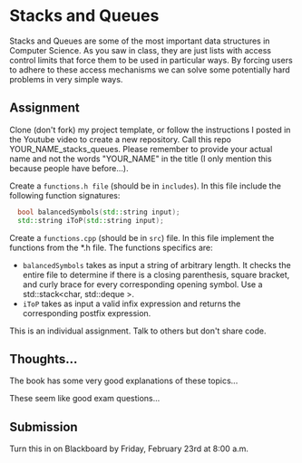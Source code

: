 # Stacks and Queues

Stacks and Queues are some of the most important data structures in Computer Science.  As you saw in class, they are just lists with access control limits that force them to be used in particular ways.  By forcing users to adhere to these access mechanisms we can solve some potentially hard problems in very simple ways.

## Assignment

Clone (don't fork) my project template, or follow the instructions I posted in the Youtube video to create a new repository.  Call this repo YOUR_NAME_stacks_queues.  Please remember to provide your actual name and not the words "YOUR_NAME" in the title (I only mention this because people have before...).

Create a ```functions.h file``` (should be in ```includes```).  In this file include the following function signatures:

```C++
  bool balancedSymbols(std::string input);
  std::string iToP(std::string input);
```

Create a ```functions.cpp``` (should be in ```src```) file.  In this file implement the functions from the \*.h file.  The functions specifics are:

- ```balancedSymbols``` takes as input a string of arbitrary length.  It checks the entire file to determine if there is a closing parenthesis, square bracket, and curly brace for every corresponding opening symbol.  Use a std::stack<char, std::deque<char> >.
- ```iToP``` takes as input a valid infix expression and returns the corresponding postfix expression.  

This is an individual assignment.  Talk to others but don't share code.

## Thoughts...

The book has some very good explanations of these topics...

These seem like good exam questions...

## Submission

Turn this in on Blackboard by Friday, February 23rd at 8:00 a.m.
